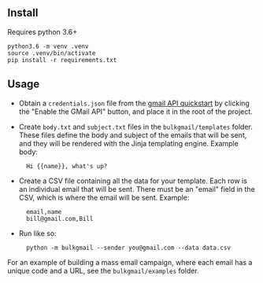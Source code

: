
Install
---

Requires python 3.6+

```
python3.6 -m venv .venv
source .venv/bin/activate
pip install -r requirements.txt
```


Usage
---

* Obtain a `credentials.json` file from the [gmail API quickstart](https://developers.google.com/gmail/api/quickstart/python) by clicking the "Enable the GMail API" button, and place it in the root of the project.

* Create `body.txt` and `subject.txt` files in the `bulkgmail/templates` folder. These files define the body and subject of the emails that will be sent, and they will be rendered with the Jinja templating engine. Example body:

        Hi {{name}}, what's up?

* Create a CSV file containing all the data for your template. Each row is an individual email that will be sent. There must be an "email" field in the CSV, which is where the email will be sent. Example:

        email,name
        bill@gmail.com,Bill

* Run like so:

        python -m bulkgmail --sender you@gmail.com --data data.csv

For an example of building a mass email campaign, where each email has a unique code and a URL, see the `bulkgmail/examples` folder.
